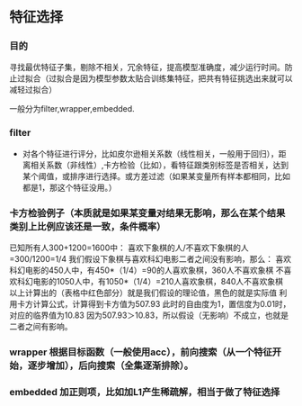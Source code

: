 # `特征选择`

### 目的 

寻找最优特征子集，剔除不相关，冗余特征，提高模型准确度，减少运行时间。防止过拟合（过拟合是因为模型参数太贴合训练集特征，把共有特征挑选出来就可以减轻过拟合）

一般分为filter,wrapper,embedded.

### **filter** 

* 对各个特征进行评分，比如皮尔逊相关系数（线性相关，一般用于回归），距离相关系数（非线性）,卡方检验（比如），看特征跟类别标签是否相关，达到某个阈值，或排序进行选择。或方差过滤（如果某变量所有样本都相同，比如都是1，那这个特征没用。）

### 卡方检验例子（本质就是如果某变量对结果无影响，那么在某个结果类别上比例应该还是一致，条件概率）
已知所有人300+1200=1600中：
喜欢下象棋的人/不喜欢下象棋的人=300/1200=1/4
我们假设下象棋与喜欢科幻电影二者之间没有影响，那么：
喜欢科幻电影的450人中，有450*（1/4）=90的人喜欢象棋，360人不喜欢象棋
不喜欢科幻电影的1050人中，有1050*（1/4）=210人喜欢象棋，840人不喜欢象棋
以上计算出的（表格中红色部分）就是我们假设的理论值，黑色的就是实际值
利用卡方计算公式，计算得到卡方值为507.93
此时的自由度为1，置信度为0.01时，对应的临界值为10.83
因为507.93＞10.83，所以假设（无影响）不成立，也就是二者之间有影响。

### **wrapper** 根据目标函数（一般使用acc），前向搜索（从一个特征开始，逐步增加），后向搜索（全集逐渐排除）。

### **embedded** 加正则项，比如加L1产生稀疏解，相当于做了特征选择

